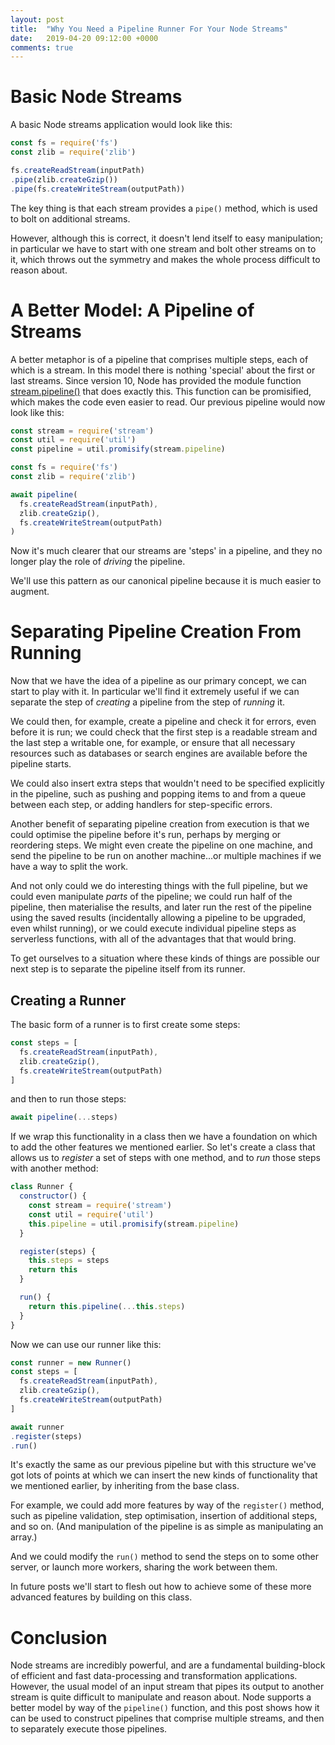 ```yaml
---
layout: post
title:  "Why You Need a Pipeline Runner For Your Node Streams"
date:   2019-04-20 09:12:00 +0000
comments: true
---
```


# Basic Node Streams

A basic Node streams application would look like this:

```javascript
const fs = require('fs')
const zlib = require('zlib')

fs.createReadStream(inputPath)
.pipe(zlib.createGzip())
.pipe(fs.createWriteStream(outputPath))
```

The key thing is that each stream provides a `pipe()` method, which is used to bolt on additional streams.

However, although this is correct, it doesn't lend itself to easy manipulation; in particular we have to start with one stream and bolt other streams on to it, which throws out the symmetry and makes the whole process difficult to reason about.

# A Better Model: A Pipeline of Streams

A better metaphor is of a pipeline that comprises multiple steps, each of which is a stream. In this model there is nothing 'special' about the first or last streams. Since version 10, Node has provided the module function [stream.pipeline()](https://nodejs.org/api/stream.html#stream_stream_pipeline_streams_callback) that does exactly this. This function can be promisified, which makes the code even easier to read. Our previous pipeline would now look like this:

```javascript
const stream = require('stream')
const util = require('util')
const pipeline = util.promisify(stream.pipeline)

const fs = require('fs')
const zlib = require('zlib')

await pipeline(
  fs.createReadStream(inputPath),
  zlib.createGzip(),
  fs.createWriteStream(outputPath)
)
```

Now it's much clearer that our streams are 'steps' in a pipeline, and they no longer play the role of *driving* the pipeline.

We'll use this pattern as our canonical pipeline because it is much easier to augment.

# Separating Pipeline Creation From Running

Now that we have the idea of a pipeline as our primary concept, we can start to play with it. In particular we'll find it extremely useful if we can separate the step of *creating* a pipeline from the step of *running* it.

We could then, for example, create a pipeline and check it for errors, even before it is run; we could check that the first step is a readable stream and the last step a writable one, for example, or ensure that all necessary resources such as databases or search engines are available before the pipeline starts.

We could also insert extra steps that wouldn't need to be specified explicitly in the pipeline, such as pushing and popping items to and from a queue between each step, or adding handlers for step-specific errors.

Another benefit of separating pipeline creation from execution is that we could optimise the pipeline before it's run, perhaps by merging or reordering steps. We might even create the pipeline on one machine, and send the pipeline to be run on another machine...or multiple machines if we have a way to split the work.

And not only could we do interesting things with the full pipeline, but we could even manipulate *parts* of the pipeline; we could run half of the pipeline, then materialise the results, and later run the rest of the pipeline using the saved results (incidentally allowing a pipeline to be upgraded, even whilst running), or we could execute individual pipeline steps as serverless functions, with all of the advantages that that would bring.

To get ourselves to a situation where these kinds of things are possible our next step is to separate the pipeline itself from its runner.

## Creating a Runner

The basic form of a runner is to first create some steps:

```javascript
const steps = [
  fs.createReadStream(inputPath),
  zlib.createGzip(),
  fs.createWriteStream(outputPath)
]
```

and then to run those steps:

```javascript
await pipeline(...steps)
```

If we wrap this functionality in a class then we have a foundation on which to add the other features we mentioned earlier. So let's create a class that allows us to *register* a set of steps with one method, and to *run* those steps with another method:

```javascript
class Runner {
  constructor() {
    const stream = require('stream')
    const util = require('util')
    this.pipeline = util.promisify(stream.pipeline)
  }

  register(steps) {
    this.steps = steps
    return this
  }

  run() {
    return this.pipeline(...this.steps)
  }
}
```

Now we can use our runner like this:

```javascript
const runner = new Runner()
const steps = [
  fs.createReadStream(inputPath),
  zlib.createGzip(),
  fs.createWriteStream(outputPath)
]

await runner
.register(steps)
.run()
```

It's exactly the same as our previous pipeline but with this structure we've got lots of points at which we can insert the new kinds of functionality that we mentioned earlier, by inheriting from the base class.

For example, we could add more features by way of the `register()` method, such as pipeline validation, step optimisation, insertion of additional steps, and so on. (And manipulation of the pipeline is as simple as manipulating an array.)

And we could modify the `run()` method to send the steps on to some other server, or launch more workers, sharing the work between them.

In future posts we'll start to flesh out how to achieve some of these more advanced features by building on this class.

# Conclusion

Node streams are incredibly powerful, and are a fundamental building-block of efficient and fast data-processing and transformation applications. However, the usual model of an input stream that pipes its output to another stream is quite difficult to manipulate and reason about. Node supports a better model by way of the `pipeline()` function, and this post shows how it can be used to construct pipelines that comprise multiple streams, and then to separately execute those pipelines.